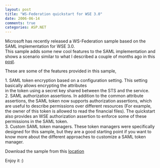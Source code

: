 ```yaml
---
layout: post
title: "WS-Federation quickstart for WSE 3.0"
date: 2006-06-14
comments: true
categories: ASP.NET
---
```


Microsoft has recently released a WS-Federation sample based on the SAML
implementation for WSE 3.0.\
This sample adds some new cool features to the SAML implementation and
shows a scenario similar to what I described a couple of months ago in
this [post](/cibrax/archive/2006/02/02/437180.aspx "post").

These are some of the features provided in this sample,

​1. SAML token encryption based on a configuration setting. This setting
basically allows encrypting the attributes\
in the token using a secret key shared between the STS and the service.\
2. SAML authorization assertions. In addition to the common attribute
assertions, the SAML token now supports authorization assertions, which
are useful to describe permissions over different resources (For
example, the owner of this token is allowed to read the financial
files). The quickstart also provides an WSE authorization assertion to
enforce some of these permissions in the SAML token.\
3. Custom SAML token managers. These token managers were specifically
designed for this sample, but they are a good starting point if you want
to know more about the different approaches to customize a SAML token
manager.

Download the sample from this
[location](http://www.microsoft.com/downloads/details.aspx?familyid=630ad3a5-05ca-4c24-a50a-9e7007323ec2&displaylang=en "location") 

Enjoy it :)

